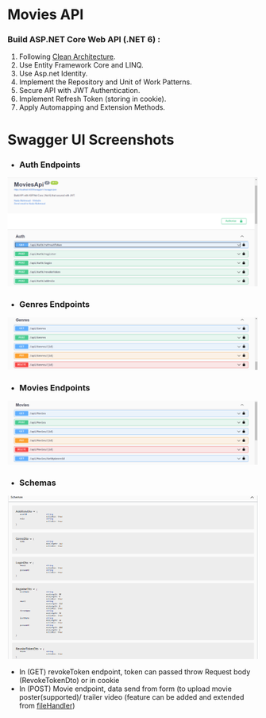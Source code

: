 # Movies API
### Build ASP.NET Core Web API (.NET 6) :
1. Following [Clean Architecture](https://docs.microsoft.com/en-us/dotnet/architecture/modern-web-apps-azure/common-web-application-architectures#clean-architecture).
2. Use Entity Framework Core and LINQ.
3. Use Asp.net Identity.
4. Implement the Repository and Unit of Work Patterns.
5. Secure API with JWT Authentication.
6. Implement Refresh Token (storing in cookie).
7. Apply Automapping and Extension Methods.
# Swagger UI Screenshots
- ### Auth Endpoints
![auth](SwaggerUI-Screenshots/Auth.png)

- ### Genres Endpoints
![auth](SwaggerUI-Screenshots/Geners.png)

- ### Movies Endpoints
![auth](SwaggerUI-Screenshots/Movies.png)

- ### Schemas
![auth](SwaggerUI-Screenshots/Schemas.png)

- In (GET) revokeToken endpoint, token can passed throw Request body (RevokeTokenDto) or in cookie
- In (POST) Movie endpoint, data send from form (to upload movie poster(supported)/ trailer video (feature can be added and extended from [fileHandler](https://github.com/nadamhmudd/Movies-API/blob/master/Movies.Core/Interfaces/FileHandler/IFileHandler.cs))

